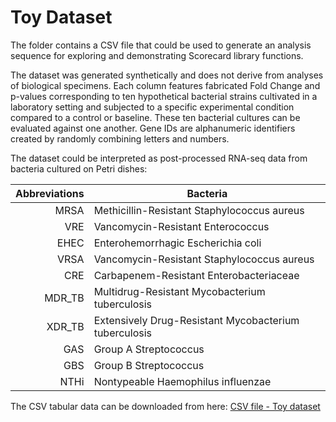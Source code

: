 # Toy Dataset

The folder contains a CSV file that could be used to generate an analysis sequence for exploring and demonstrating Scorecard library functions.

The dataset was generated synthetically and does not derive from analyses of biological specimens. Each column features fabricated Fold Change and p-values corresponding to ten hypothetical bacterial strains cultivated in a laboratory setting and subjected to a specific experimental condition compared to a control or baseline. These ten bacterial cultures can be evaluated against one another. Gene IDs are alphanumeric identifiers created by randomly combining letters and numbers.

The dataset could be interpreted as post-processed RNA-seq data from bacteria cultured on Petri dishes:

| Abbreviations | Bacteria |
|-----:|---------------|
|MRSA| Methicillin-Resistant Staphylococcus aureus|
|VRE| Vancomycin-Resistant Enterococcus|
|EHEC| Enterohemorrhagic Escherichia coli|
|VRSA| Vancomycin-Resistant Staphylococcus aureus|
|CRE| Carbapenem-Resistant Enterobacteriaceae|
|MDR_TB | Multidrug-Resistant Mycobacterium tuberculosis|
|XDR_TB | Extensively Drug-Resistant Mycobacterium tuberculosis|
|GAS| Group A Streptococcus|
|GBS| Group B Streptococcus|
|NTHi| Nontypeable Haemophilus influenzae|

The CSV tabular data can be downloaded from here: [CSV file - Toy dataset](ex_data.csv)
